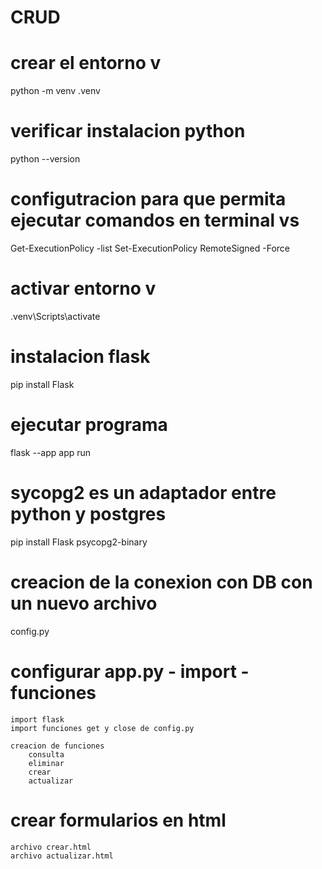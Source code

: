 # CRUD

# crear el entorno v
python -m venv .venv

# verificar instalacion python
python --version  

# configutracion para que permita ejecutar comandos en terminal vs
Get-ExecutionPolicy -list
Set-ExecutionPolicy RemoteSigned -Force

# activar entorno v
.venv\Scripts\activate  

# instalacion flask
pip install Flask      

# ejecutar programa
flask --app app run    

# sycopg2 es un adaptador entre python y postgres
pip install Flask psycopg2-binary

# creacion de la conexion con DB con un nuevo archivo
config.py

# configurar app.py - import -funciones
    import flask
    import funciones get y close de config.py

    creacion de funciones
        consulta
        eliminar
        crear
        actualizar

# crear formularios en html
    archivo crear.html
    archivo actualizar.html


